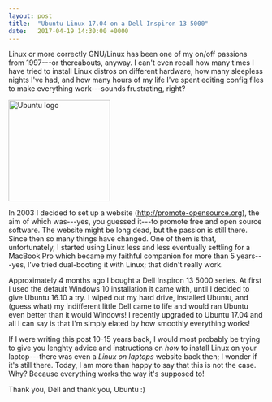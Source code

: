 ```yaml
---
layout: post
title:  "Ubuntu Linux 17.04 on a Dell Inspiron 13 5000"
date:   2017-04-19 14:30:00 +0000
---
```


Linux or more correctly GNU/Linux has been one of my on/off passions from 1997---or thereabouts, anyway. I can't even recall how many times I have tried to install Linux distros on different hardware, how many sleepless nights I've had, and how many hours of my life I've spent editing config files to make everything work---sounds frustrating, right?

<p class="img"><img src="https://pgalatis.github.io/images/ubuntu.png" title="Ubuntu logo" width="200px" height="200px"></p>

In 2003 I decided to set up a website (http://promote-opensource.org), the aim of which was---yes, you guessed it---to promote free and open source software. The website might be long dead, but the passion is still there. 
Since then so many things have changed. One of them is that, unfortunately, I started using Linux less and less eventually settling 
for a MacBook Pro which became my faithful companion for more than 5 years---yes, I've tried dual-booting it with Linux; that didn't really work. 

<!--more-->

Approximately 4 months ago I bought a Dell Inspiron 13 5000 series. At first I used the 
default Windows 10 installation it came with, until I decided to give Ubuntu 16.10 a try. I wiped out my hard drive, installed Ubuntu, and (guess what) my indifferent little Dell came to life and would ran Ubuntu even better than it would Windows! I recently upgraded to Ubuntu 17.04 and all I can say is that I'm simply elated by how smoothly everything works!

If I were writing this post 10-15 years back, I would most probably be trying to give you lenghty advice and instructions on *how* to install Linux on your laptop---there was even a *Linux on laptops* website back then; I wonder if it's still there. Today, I am more than happy to say that this is not the case. Why? Because everything works the way it's supposed to!

Thank you, Dell and thank you, Ubuntu :)

